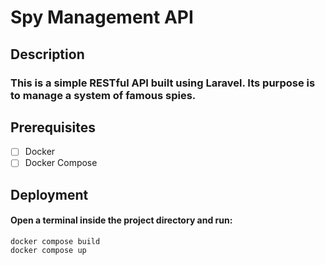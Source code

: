 # Spy Management API


## Description ##

### This is a simple RESTful API built using Laravel. Its purpose is to manage a system of famous spies.

###

## Prerequisites

- [ ] Docker
- [ ] Docker Compose

###

## Deployment

#### Open a terminal inside the project directory and run:

```
docker compose build
docker compose up
```
